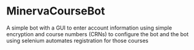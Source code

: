 # MinervaCourseBot
A simple bot with a GUI to enter account information using simple encryption and course numbers (CRNs) to configure the bot and the bot using selenium automates registration for those courses
